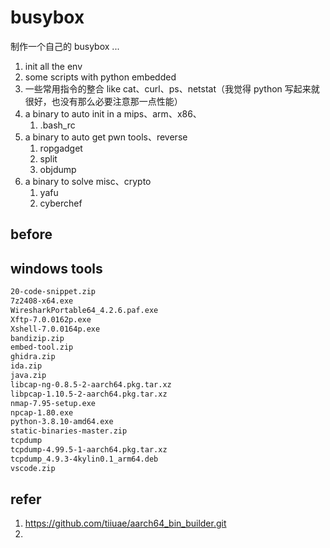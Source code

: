 # busybox

制作一个自己的 busybox ...

1.   init all the env
2.   some scripts with python embedded
3.   一些常用指令的整合 like cat、curl、ps、netstat（我觉得 python 写起来就很好，也没有那么必要注意那一点性能）
4.   a binary to auto init in a mips、arm、x86、
     1.   .bash_rc
5.   a binary to auto get pwn tools、reverse
     1.   ropgadget
     2.   split
     3.   objdump
6.   a binary to solve misc、crypto
     1.   yafu
     2.   cyberchef

## before





## windows tools

```bash
20-code-snippet.zip
7z2408-x64.exe
WiresharkPortable64_4.2.6.paf.exe
Xftp-7.0.0162p.exe
Xshell-7.0.0164p.exe
bandizip.zip
embed-tool.zip
ghidra.zip
ida.zip
java.zip
libcap-ng-0.8.5-2-aarch64.pkg.tar.xz
libpcap-1.10.5-2-aarch64.pkg.tar.xz
nmap-7.95-setup.exe
npcap-1.80.exe
python-3.8.10-amd64.exe
static-binaries-master.zip
tcpdump
tcpdump-4.99.5-1-aarch64.pkg.tar.xz
tcpdump_4.9.3-4kylin0.1_arm64.deb
vscode.zip
```

## refer

1. https://github.com/tiiuae/aarch64_bin_builder.git
2. 